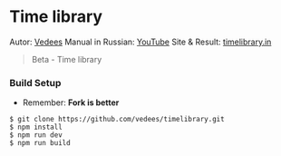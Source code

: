 # Time library
Autor: [Vedees](https://github.com/vedees/) Manual in Russian: [YouTube](https://www.youtube.com/playlist?list=PLkCrmfIT6LBSn5sSboXnU8hDLeqYnUcVy) Site & Result: [timelibrary.in](http://timelibrary.in)

> Beta - Time library

### Build Setup
* Remember: **Fork is better**
```shell
$ git clone https://github.com/vedees/timelibrary.git
$ npm install
$ npm run dev
$ npm run build
```